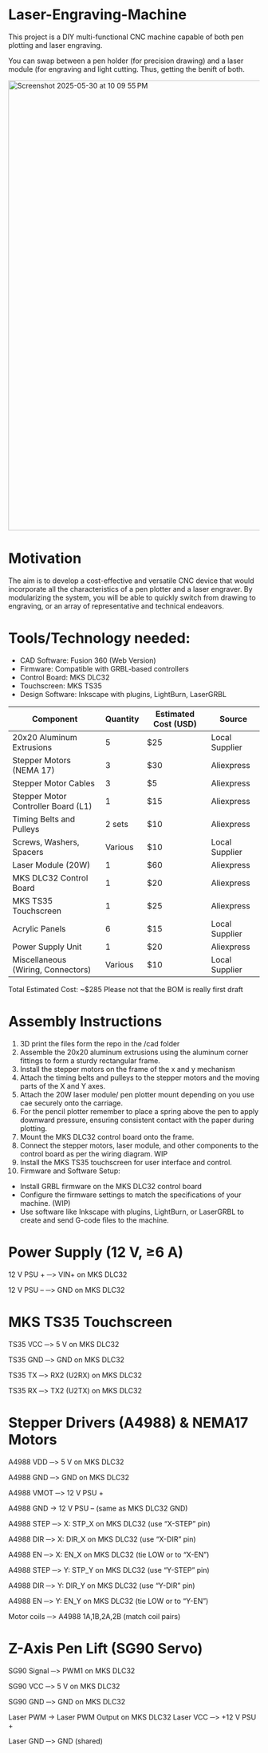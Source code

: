 # Laser-Engraving-Machine
This project is a DIY multi-functional CNC machine capable of both pen plotting and laser engraving.

You can swap between a pen holder (for precision drawing) and a laser module (for engraving and light cutting. Thus, getting the benift of both.

<img width="903" alt="Screenshot 2025-05-30 at 10 09 55 PM" src="https://github.com/user-attachments/assets/9a09ab16-17f8-4511-96b5-0a1a03db0bdc" />

# Motivation
The aim is to develop a cost-effective and versatile CNC device that would incorporate all the characteristics of a pen plotter and a laser engraver. By modularizing the system, you will be able to quickly switch from drawing to engraving, or an array of representative and technical endeavors.

# Tools/Technology needed:
- CAD Software: Fusion 360 (Web Version)
- Firmware: Compatible with GRBL-based controllers
- Control Board: MKS DLC32
- Touchscreen: MKS TS35
- Design Software: Inkscape with plugins, LightBurn, LaserGRBL


| Component                           | Quantity | Estimated Cost (USD) | Source         |
| ----------------------------------- | -------- | -------------------- | -------------- |
| 20x20 Aluminum Extrusions           | 5        | \$25                 | Local Supplier |
| Stepper Motors (NEMA 17)            | 3        | \$30                 | Aliexpress     |
| Stepper Motor Cables                | 3        | \$5                  | Aliexpress     |
| Stepper Motor Controller Board (L1) | 1        | \$15                 | Aliexpress     |
| Timing Belts and Pulleys            | 2 sets   | \$10                 | Aliexpress     |
| Screws, Washers, Spacers            | Various  | \$10                 | Local Supplier |
| Laser Module (20W)                  | 1        | \$60                 | Aliexpress     |
| MKS DLC32 Control Board             | 1        | \$20                 | Aliexpress     |
| MKS TS35 Touchscreen                | 1        | \$25                 | Aliexpress     |
| Acrylic Panels                      | 6        | \$15                 | Local Supplier |
| Power Supply Unit                   | 1        | \$20                 | Aliexpress     |
| Miscellaneous (Wiring, Connectors)  | Various  | \$10                 | Local Supplier |

Total Estimated Cost: ~$285 Please not that the BOM is really first draft

# Assembly Instructions
1. 3D print the files form the repo in the /cad folder
2. Assemble the 20x20 aluminum extrusions using the aluminum corner fittings to form a sturdy rectangular frame.
3. Install the stepper motors on the frame of the x and y mechanism
4. Attach the timing belts and pulleys to the stepper motors and the moving parts of the X and Y axes.
5. Attach the 20W laser module/ pen plotter mount depending on you use cae securely onto the carriage.
6. For the pencil plotter remember to place a spring above the pen to apply downward pressure, ensuring consistent contact with the paper during plotting.
7. Mount the MKS DLC32 control board onto the frame.
8. Connect the stepper motors, laser module, and other components to the control board as per the wiring diagram. WIP
9. Install the MKS TS35 touchscreen for user interface and control.
10. Firmware and Software Setup:
- Install GRBL firmware on the MKS DLC32 control board 
- Configure the firmware settings to match the specifications of your machine. (WIP)
- Use software like Inkscape with plugins, LightBurn, or LaserGRBL to create and send G-code files to the machine.

# Power Supply (12 V, ≥6 A)
12 V PSU +  ─> VIN+ on MKS DLC32

12 V PSU –  ─> GND on  MKS DLC32

# MKS TS35 Touchscreen
TS35 VCC ─> 5 V on MKS DLC32

TS35 GND ─> GND on MKS DLC32

TS35 TX  ─> RX2 (U2RX) on   MKS DLC32

TS35 RX  ─> TX2 (U2TX) on   MKS DLC32

# Stepper Drivers (A4988) & NEMA17 Motors
A4988 VDD ─> 5 V on MKS DLC32

A4988 GND ─> GND on   MKS DLC32

A4988 VMOT ─> 12 V PSU +

A4988 GND -> 12 V PSU –  (same as MKS DLC32 GND)

A4988 STEP ─> X: STP_X on MKS DLC32  (use “X-STEP” pin)

A4988 DIR ─> X: DIR_X on MKS DLC32  (use “X-DIR” pin)

A4988 EN ─> X: EN_X on  MKS DLC32  (tie LOW or to “X-EN”)



A4988 STEP ─> Y: STP_Y on MKS DLC32  (use “Y-STEP” pin)

A4988 DIR ─> Y: DIR_Y on MKS DLC32  (use “Y-DIR” pin)

A4988 EN ─> Y: EN_Y on  MKS DLC32  (tie LOW or to “Y-EN”)

Motor coils ─> A4988 1A,1B,2A,2B (match coil pairs)

# Z-Axis Pen Lift (SG90 Servo)
SG90 Signal ─> PWM1 on MKS DLC32  

SG90 VCC ─> 5 V on MKS DLC32

SG90 GND ─> GND on   MKS DLC32


Laser PWM ->  Laser PWM Output on MKS DLC32 
Laser VCC ─> +12 V PSU +

Laser GND ─> GND (shared)


